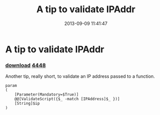 ﻿---
pid:            4447
parent:         0
children:       4448
poster:         AxelLimousin
title:          A tip to validate IPAddr
date:           2013-09-09 11:41:47
description:    Another tip, really short, to validate an IP address passed to a function.
format:         posh
---

# A tip to validate IPAddr

### [download](4447.ps1)  [4448](4448.md)

Another tip, really short, to validate an IP address passed to a function.

```posh
param
(
	[Parameter(Mandatory=$True)]
	@@[ValidateScript({$_ -match [IPAddress]$_ })]
	[String]$ip
)
```
